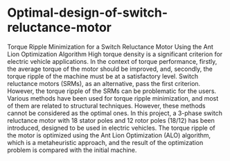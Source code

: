 # Optimal-design-of-switch-reluctance-motor
Torque Ripple Minimization for a Switch Reluctance Motor Using the Ant Lion Optimization Algorithm
High torque density is a significant criterion for electric vehicle applications. In the context of torque performance, firstly, the average torque of the motor should be improved, and, secondly, the torque ripple of the machine must be at a satisfactory level. Switch reluctance motors (SRMs), as an alternative, pass the first criterion. However, the torque ripple of the SRMs can be problematic for the users. Various methods have been used for torque ripple minimization, and most of them are related to structural techniques. However, these methods cannot be considered as the optimal ones. In this project, a 3-phase switch reluctance motor with 18 stator poles and 12 rotor poles (18/12) has been introduced, designed to be used in electric vehicles. The torque ripple of the motor is optimized using the Ant Lion Optimization (ALO) algorithm, which is a metaheuristic approach, and the result of the optimization problem is compared with the initial machine. 
